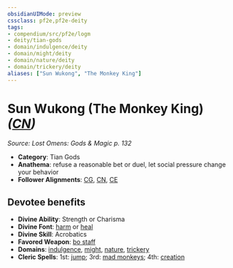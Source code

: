 ```yaml
---
obsidianUIMode: preview
cssclass: pf2e,pf2e-deity
tags:
- compendium/src/pf2e/logm
- deity/tian-gods
- domain/indulgence/deity
- domain/might/deity
- domain/nature/deity
- domain/trickery/deity
aliases: ["Sun Wukong", "The Monkey King"]
---
```

# Sun Wukong (The Monkey King) *([CN](/rules/traits/chaotic-neutral-b1.md))*  
*Source: Lost Omens: Gods & Magic p. 132*  

- **Category**: Tian Gods
- **Anathema**: refuse a reasonable bet or duel, let social pressure change your behavior
- **Follower Alignments**: [CG](/rules/traits/chaotic-good-b1.md), [CN](/rules/traits/chaotic-neutral-b1.md), [CE](/rules/traits/chaotic-evil-b1.md)

## Devotee benefits

- **Divine Ability**: Strength or Charisma
- **Divine Font**: [harm](/compendium/spells/harm.md) or [heal](/compendium/spells/heal.md)
- **Divine Skill**: Acrobatics
- **Favored Weapon**: [bo staff](/compendium/equipment/items/bo-staff.md)
- **Domains**: [indulgence](/compendium/setting/domains.md#Indulgence), [might](/compendium/setting/domains.md#Might), [nature](/compendium/setting/domains.md#Nature), [trickery](/compendium/setting/domains.md#Trickery)
- **Cleric Spells**: 1st: [jump](/compendium/spells/jump.md); 3rd: [mad monkeys](/compendium/spells/mad-monkeys-apg.md); 4th: [creation](/compendium/spells/creation.md)